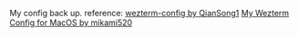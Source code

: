 My config back up.
reference:
[wezterm-config by QianSong1](https://github.com/QianSong1/wezterm-config)
[My Wezterm Config for MacOS by mikami520](https://github.com/mikami520/wezterm-config-mac)
